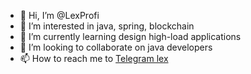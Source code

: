 - 👋 Hi, I’m @LexProfi
- 👀 I’m interested in java, spring, blockchain
- 🌱 I’m currently learning design high-load applications
- 💞️ I’m looking to collaborate on java developers
- 📫 How to reach me to [Telegram lex](https://t.me/lexprofi)

<!---
LexProfi/LexProfi is a ✨ special ✨ repository because its `README.md` (this file) appears on your GitHub profile.
You can click the Preview link to take a look at your changes.
--->
